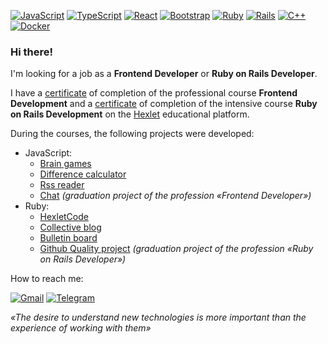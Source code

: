 <!--
https://github.com/Ileriayo/markdown-badges
![ESLint](https://img.shields.io/badge/ESLint-4B3263?style=for-the-badge&logo=eslint&logoColor=white)
![Socket.io](https://img.shields.io/badge/Socket.io-black?style=for-the-badge&logo=socket.io&badgeColor=010101)
![Docker](https://img.shields.io/badge/docker-%230db7ed.svg?style=for-the-badge&logo=docker&logoColor=white)
![NodeJS](https://img.shields.io/badge/node.js-6DA55F?style=for-the-badge&logo=node.js&logoColor=white)
[![Redux](https://img.shields.io/badge/redux-%23593d88.svg?style=for-the-badge&logo=redux&logoColor=white)](https://github.com/maddbuzz)
-->
[![JavaScript](https://img.shields.io/badge/javascript-%23323330.svg?style=for-the-badge&logo=javascript&logoColor=%23F7DF1E)](https://github.com/maddbuzz)
[![TypeScript](https://img.shields.io/badge/typescript-%23007ACC.svg?style=for-the-badge&logo=typescript&logoColor=white)](https://github.com/maddbuzz)
[![React](https://img.shields.io/badge/react-%2320232a.svg?style=for-the-badge&logo=react&logoColor=%2361DAFB)](https://github.com/maddbuzz)
[![Bootstrap](https://img.shields.io/badge/bootstrap-%238511FA.svg?style=for-the-badge&logo=bootstrap&logoColor=white)](https://github.com/maddbuzz)
[![Ruby](https://img.shields.io/badge/ruby-%23CC342D.svg?style=for-the-badge&logo=ruby&logoColor=white)](https://github.com/maddbuzz)
[![Rails](https://img.shields.io/badge/rails-%23CC0000.svg?style=for-the-badge&logo=ruby-on-rails&logoColor=white)](https://github.com/maddbuzz)
[![C++](https://img.shields.io/badge/c++-%2300599C.svg?style=for-the-badge&logo=c%2B%2B&logoColor=white)](https://github.com/maddbuzz)
[![Docker](https://img.shields.io/badge/docker-%230db7ed.svg?style=for-the-badge&logo=docker&logoColor=white)](https://github.com/maddbuzz)


### Hi there!

I'm looking for a job as a **Frontend Developer** or **Ruby on Rails Developer**.

I have a [certificate](https://drive.google.com/file/d/1Ba_owkoangvVLHdxzGA-JQFopf9IPNT1/preview) of completion of the professional course **Frontend Development** and a [certificate](https://drive.google.com/file/d/1DqNn51ilbYpPupLZX3Q6Pco_x_eQC6lZ/preview) of completion of the intensive course **Ruby on Rails Development** on the [Hexlet](https://hexlet.io/) educational platform.

During the courses, the following projects were developed:
- JavaScript:
  - [Brain games](https://github.com/maddbuzz/frontend-project-lvl1)
  - [Difference calculator](https://github.com/maddbuzz/frontend-project-46)
  - [Rss reader](https://github.com/maddbuzz/frontend-project-11)
  - [Chat](https://github.com/maddbuzz/frontend-project-12) *(graduation project of the profession «Frontend Developer»)*
- Ruby:
  - [HexletCode](https://github.com/maddbuzz/rails-project-63)
  - [Collective blog](https://github.com/maddbuzz/rails-project-64)
  - [Bulletin board](https://github.com/maddbuzz/rails-project-65)
  - [Github Quality project](https://github.com/maddbuzz/rails-project-66) *(graduation project of the profession «Ruby on Rails Developer»)*

How to reach me:  

[![Gmail](https://img.shields.io/badge/Gmail-D14836?style=for-the-badge&logo=gmail&logoColor=white)](mailto:maddbuzz@gmail.com)
[![Telegram](https://img.shields.io/badge/Telegram-2CA5E0?style=for-the-badge&logo=telegram&logoColor=white)](https://t.me/m4dd6u22)

*«The desire to understand new technologies is more important than the experience of working with them»*

<!--
**maddbuzz/maddbuzz** is a ✨ _special_ ✨ repository because its `README.md` (this file) appears on your GitHub profile.
-->
